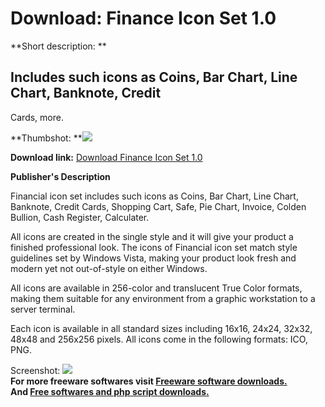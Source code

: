 # Download: Finance Icon Set 1.0

**Short description: **

## Includes such icons as Coins, Bar Chart, Line Chart, Banknote, Credit
Cards, more.

  
**Thumbshot: **![](http://www.freewarefiles.com/screenshot/vpfinanceset_md.jpg)   
  
**Download link:** [Download Finance Icon Set 1.0](http://freesoftwares.boysofts.com/Finance-Icon-Set_program_49186.html)  
  

**Publisher's Description**  
  

Financial icon set includes such icons as Coins, Bar Chart, Line Chart,
Banknote, Credit Cards, Shopping Cart, Safe, Pie Chart, Invoice, Colden
Bullion, Cash Register, Calculater.

All icons are created in the single style and it will give your product a
finished professional look. The icons of Financial icon set match style
guidelines set by Windows Vista, making your product look fresh and modern yet
not out-of-style on either Windows.

All icons are available in 256-color and translucent True Color formats,
making them suitable for any environment from a graphic workstation to a
server terminal.

Each icon is available in all standard sizes including 16x16, 24x24, 32x32,
48x48 and 256x256 pixels. All icons come in the following formats: ICO, PNG.

  
  
Screenshot: ![](http://www.freewarefiles.com/screenshot/vpfinanceset.jpg)  
**For more freeware softwares visit [Freeware software downloads.](http://freesoftwares.boysofts.com/)**   
**And [Free softwares and php script downloads.](http://www.boysofts.com/)**

